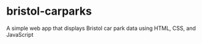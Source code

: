 # bristol-carparks
A simple web app that displays Bristol car park data using HTML, CSS, and JavaScript
